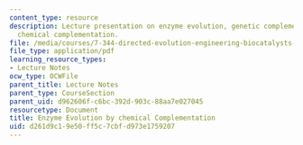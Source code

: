 ```yaml
---
content_type: resource
description: Lecture presentation on enzyme evolution, genetic complementation, and
  chemical complementation.
file: /media/courses/7-344-directed-evolution-engineering-biocatalysts-spring-2008/d261d9c19e50ff5c7cbfd973e1759207_ses6_slides.pdf
file_type: application/pdf
learning_resource_types:
- Lecture Notes
ocw_type: OCWFile
parent_title: Lecture Notes
parent_type: CourseSection
parent_uid: d962606f-c6bc-392d-903c-88aa7e027045
resourcetype: Document
title: Enzyme Evolution by chemical Complementation
uid: d261d9c1-9e50-ff5c-7cbf-d973e1759207
---
```

